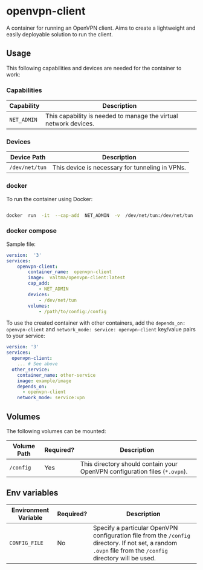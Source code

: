 # openvpn-client

A container for running an OpenVPN client. Aims to create a lightweight and easily deployable solution to run the client.

## Usage

This following capabilities and devices are needed for the container to work:

### Capabilities

| Capability | Description |
|-------------|--------------------------------------------------------------------------------------------------------|
| `NET_ADMIN` | This capability is needed to manage the virtual network devices. |

### Devices

| Device Path | Description |
|-------------------|---------------------------------------------------------|
| `/dev/net/tun` | This device is necessary for tunneling in VPNs. |

### docker
  
To run the container using Docker:

```bash

docker  run  -it  --cap-add  NET_ADMIN  -v  /dev/net/tun:/dev/net/tun  -v  /path/to/config:/config  -e  CONFIG_FILE=your_config.ovpn  valtma/openvpn-client:latest

```

### docker compose

Sample file:

```yaml
version:  '3'
services:
	openvpn-client:
		container_name:  openvpn-client
		image:  valtma/openvpn-client:latest
		cap_add:
			- NET_ADMIN
		devices:
			- /dev/net/tun
		volumes:
			- /path/to/config:/config
```


To use the created container with other containers, add the `depends_on: openvpn-client` and `network_mode: service: openvpn-client` key/value pairs to your service:

```yaml
version: '3'
services:
  openvpn-client:
    ... # See above
  other_service:
    container_name: other-service
    image: example/image
    depends_on:
      - openvpn-client
    network_mode: service:vpn

```

## Volumes

The following volumes can be mounted:

| Volume Path | Required? | Description |
|---------------|---------------|---------------------------------------------------------------------------------------------------------|
| `/config` | Yes | This directory should contain your OpenVPN configuration files (`*.ovpn`). |

## Env variables

| Environment Variable | Required? | Description |
|----------------------|---------------|-----------------------------------------------------------------------------------------------------------------|
| `CONFIG_FILE` | No | Specify a particular OpenVPN configuration file from the `/config` directory. If not set, a random `.ovpn` file from the `/config` directory will be used. |